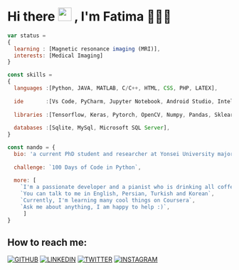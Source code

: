 # Hi there <img src="https://raw.githubusercontent.com/verma-anushka/verma-anushka/master/gifs/wave.gif" width="30px"> , I'm Fatima 🧚🏻‍♀️

```js
var status = 
{ 
  learning : [Magnetic resonance imaging (MRI)],
  interests: [Medical Imaging]
}

const skills = 
{
  languages :[Python, JAVA, MATLAB, C/C++, HTML, CSS, PHP, LATEX],
  
  ide       :[Vs Code, PyCharm, Jupyter Notebook, Android Studio, Intellij Idea, MATLAB, QT Designer, Adobe Dreamweaver],
  
  libraries :[Tensorflow, Keras, Pytorch, OpenCV, Numpy, Pandas, Sklearn, Seaborn, Matplotlib],
  
  databases :[Sqlite, MySql, Microsoft SQL Server],
}

const nando = {
  bio: 'a current PhD student and researcher at Yonsei University majoring in Electronic & Electrical Engineering.',
  
  challenge: `100 Days of Code in Python`,
  
  more: [
    `I'm a passionate developer and a pianist who is drinking all coffee in Seoul, Korea`,
    `You can talk to me in English, Persian, Turkish and Korean`,
    `Currently, I'm learning many cool things on Coursera`,
    `Ask me about anything, I am happy to help :)`,
     ]
}
```

## How to reach me:

[![GITHUB](https://camo.githubusercontent.com/439d559885a8195d5a91a92f8a72e29767e011b9a15933e26f28a0b551c5706d/68747470733a2f2f696d672e69636f6e73382e636f6d2f627562626c65732f35302f3030303030302f6769746875622e706e67)](https://github.com/PatimaDA)
[![LINKEDIN](https://camo.githubusercontent.com/4710c8417adc9fc1e9fe4b44a7f6b2451d053cdfc0ac97550b67dc268973b14e/68747470733a2f2f696d672e69636f6e73382e636f6d2f627562626c65732f35302f3030303030302f6c696e6b6564696e2e706e67)](https://www.linkedin.com/in/patimada/)
[![TWITTER](https://camo.githubusercontent.com/df817070b3280ae1e89e90762888bdd9f26e078b73b4f25d6d4eb4c8d56a215b/68747470733a2f2f696d672e69636f6e73382e636f6d2f627562626c65732f35302f3030303030302f747769747465722e706e67)](https://twitter.com/Patima_DA) 
[![INSTAGRAM](https://camo.githubusercontent.com/006011b1867986aeca5e91558cb03943899ae9c38546b79ca803424c0a0f6ee4/68747470733a2f2f696d672e69636f6e73382e636f6d2f627562626c65732f35302f3030303030302f696e7374616772616d2e706e67)](https://www.instagram.com/fatimadhghn/)
